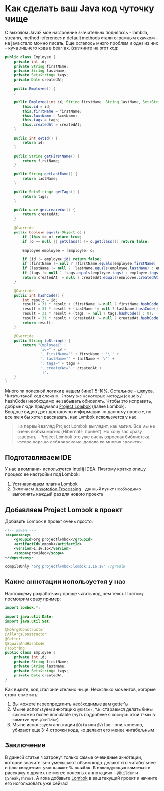 # Как сделать ваш Java код чуточку чище
С выходом Java8 мое настроение значительно поднялось - lambda, streams, method references и default methods стали огромным скачком - на java стало можно писать. 
Еще осталось много проблем и одна из них - куча лишнего кода в bean'ах.
Взгляните на этот код:
```java
public class Employee {
    private int id;
    private String firstName;
    private String lastName;
    private Set<String> tags;
    private Date createdAt;

    public Employee() {
    }

    public Employee(int id, String firstName, String lastName, Set<String> tags, Date createdAt) {
        this.id = id;
        this.firstName = firstName;
        this.lastName = lastName;
        this.tags = tags;
        this.createdAt = createdAt;
    }

    public int getId() {
        return id;
    }

    public String getFirstName() {
        return firstName;
    }

    public String getLastName() {
        return lastName;
    }

    public Set<String> getTags() {
        return tags;
    }

    public Date getCreatedAt() {
        return createdAt;
    }

    @Override
    public boolean equals(Object o) {
        if (this == o) return true;
        if (o == null || getClass() != o.getClass()) return false;

        Employee employee = (Employee) o;

        if (id != employee.id) return false;
        if (firstName != null ? !firstName.equals(employee.firstName) : employee.firstName != null) return false;
        if (lastName != null ? !lastName.equals(employee.lastName) : employee.lastName != null) return false;
        if (tags != null ? !tags.equals(employee.tags) : employee.tags != null) return false;
        return createdAt != null ? createdAt.equals(employee.createdAt) : employee.createdAt == null;
    }

    @Override
    public int hashCode() {
        int result = id;
        result = 31 * result + (firstName != null ? firstName.hashCode() : 0);
        result = 31 * result + (lastName != null ? lastName.hashCode() : 0);
        result = 31 * result + (tags != null ? tags.hashCode() : 0);
        result = 31 * result + (createdAt != null ? createdAt.hashCode() : 0);
        return result;
    }

    @Override
    public String toString() {
        return "Employee{" +
                "id=" + id +
                ", firstName='" + firstName + '\'' +
                ", lastName='" + lastName + '\'' +
                ", tags=" + tags +
                ", createdAt=" + createdAt +
                '}';
    }
}
```

Много ли полезной логики в нашем бине? 5-10%. Остальное - шелуха. Читать такой код сложно.
К тому же некоторые методы (equals / hashCode) необходимо не забывать обновлять.
Чтобы это исправить, добрые люди придумали [Project Lombok](https://projectlombok.org/) (далее Lombok).  
Вводное видео дает достаточно информации по данному проекту, но все же я бы хотел рассказать, как Lombok используется у нас.

> На первый взгляд Project Lombok выглядит, как магия. Все мы не очень любим магию (Hibernate, привет).
> Но хочу вас сразу заверить - Project Lombok это уже очень взрослая библиотека, котора хорошо себя зарекомендовала во многих проектах.

## Подготавливаем IDE
У нас в компании используется Intellij IDEA. Поэтому кратко опишу процесс ее настройки под Lombok:
1. [Устанавливаем](https://github.com/mplushnikov/lombok-intellij-plugin#plugin-installation) плагин [Lombok](https://github.com/mplushnikov/lombok-intellij-plugin)
2. Включаем [Annotation Processing](http://stackoverflow.com/a/14582541/716027) - данный пункт необходимо выполнять каждый раз для нового проекта

## Добавляем Project Lombok в проект
Добавить Lombok в проект очень просто:
```xml
<!-- maven -->
<dependency>
    <groupId>org.projectlombok</groupId>
    <artifactId>lombok</artifactId>
    <version>1.16.16</version>
    <scope>provided</scope>
</dependency>
```
```groovy
compileOnly 'org.projectlombok:lombok:1.16.16' //gradle
```

## Какие аннотации используется у нас
Настоящему разработчику проще читать код, чем текст. Поэтому посмотрим сразу пример:

```java
import lombok.*;

import java.util.Date;
import java.util.Set;

@NoArgsConstructor
@AllArgsConstructor
@Getter
@EqualsAndHashCode
@ToString
public class Employee {
    private int id;
    private String firstName;
    private String lastName;
    private Set<String> tags;
    private Date createdAt;
}
```
Как видите, код стал значительно чище. Несколько моментов, которые стоит отметить:
1. Вы можете переопределить необходимые вам getter'ы
2. Мы не используем аннотацию `@Setter`, т.к. стараемся делать бины как можно более immutable (чуть подробнее я коснусь этой темы в заметке про `@Builder`)
3. Мы не используем аннотации `@Data` или `@Value` - они, конечно, убирают еще 3-4 строчки кода, но делают его менее читабельным

## Заключение
В данной статье я затронул только самые очевидные аннотации, которые значительно уменьшают объем кода, делают его читабельнее и (как следствие) уменьшают % ошибок.
В последующих заметках я расскажу о других не менее полезных аннотациях - `@Builder` и `@SneakyThrows`.
А пока добавьте [Lombok](https://projectlombok.org/) в ваш текущий проект и начните его использовать уже сейчас! 